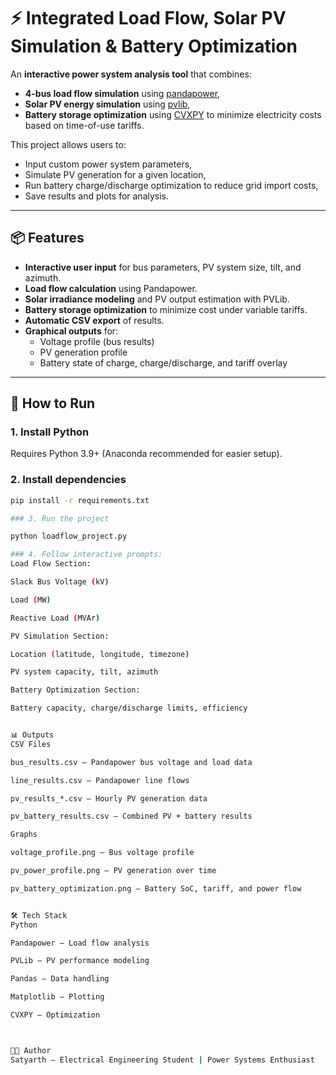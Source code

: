 # ⚡ Integrated Load Flow, Solar PV Simulation & Battery Optimization

An **interactive power system analysis tool** that combines:
- **4-bus load flow simulation** using [pandapower](https://www.pandapower.org/),
- **Solar PV energy simulation** using [pvlib](https://pvlib-python.readthedocs.io/),
- **Battery storage optimization** using [CVXPY](https://www.cvxpy.org/) to minimize electricity costs based on time-of-use tariffs.

This project allows users to:
- Input custom power system parameters,
- Simulate PV generation for a given location,
- Run battery charge/discharge optimization to reduce grid import costs,
- Save results and plots for analysis.

---

## 📦 Features

- **Interactive user input** for bus parameters, PV system size, tilt, and azimuth.
- **Load flow calculation** using Pandapower.
- **Solar irradiance modeling** and PV output estimation with PVLib.
- **Battery storage optimization** to minimize cost under variable tariffs.
- **Automatic CSV export** of results.
- **Graphical outputs** for:
  - Voltage profile (bus results)
  - PV generation profile
  - Battery state of charge, charge/discharge, and tariff overlay


---

## 🚀 How to Run

### 1. Install Python
Requires Python 3.9+ (Anaconda recommended for easier setup).

### 2. Install dependencies
```bash
pip install -r requirements.txt

### 3. Run the project

python loadflow_project.py

### 4. Follow interactive prompts:
Load Flow Section:

Slack Bus Voltage (kV)

Load (MW)

Reactive Load (MVAr)

PV Simulation Section:

Location (latitude, longitude, timezone)

PV system capacity, tilt, azimuth

Battery Optimization Section:

Battery capacity, charge/discharge limits, efficiency


📊 Outputs
CSV Files

bus_results.csv — Pandapower bus voltage and load data

line_results.csv — Pandapower line flows

pv_results_*.csv — Hourly PV generation data

pv_battery_results.csv — Combined PV + battery results

Graphs

voltage_profile.png — Bus voltage profile

pv_power_profile.png — PV generation over time

pv_battery_optimization.png — Battery SoC, tariff, and power flow


🛠 Tech Stack
Python

Pandapower — Load flow analysis

PVLib — PV performance modeling

Pandas — Data handling

Matplotlib — Plotting

CVXPY — Optimization



👨‍💻 Author
Satyarth — Electrical Engineering Student | Power Systems Enthusiast

